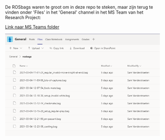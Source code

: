 De ROSbags waren te groot om in deze repo te steken, maar zijn terug te vinden onder 'Files' in het 'General' channel in het MS Team van het Research Project:

[Link naar MS Teams folder](https://teams.microsoft.com/_#/school/files/General?threadId=19%3Aab2e46f5fbec414b94f63429cdd97351%40thread.tacv2&ctx=channel&context=rosbags&rootfolder=%252Fsites%252FResearchProjectAI20-21%252FGedeelde%2520documenten%252FGeneral%252Frosbags)

![ROSbags](rosbags.png)
